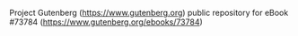 Project Gutenberg (https://www.gutenberg.org) public repository for
eBook #73784 (https://www.gutenberg.org/ebooks/73784)
